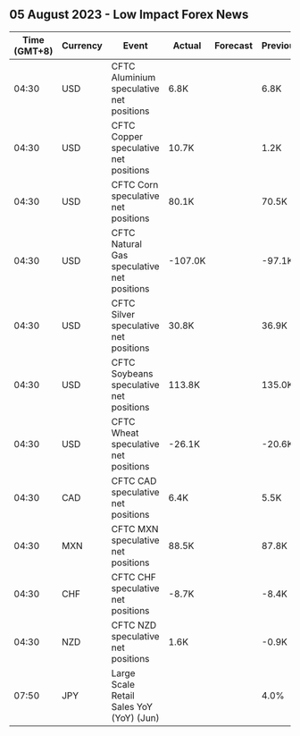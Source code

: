 ## 05 August 2023 - Low Impact Forex News

| Time (GMT+8) | Currency | Event | Actual | Forecast | Previous |
|------|----------|-------|--------|----------|----------|
| 04:30 | USD | CFTC Aluminium speculative net positions | 6.8K |  | 6.8K |
| 04:30 | USD | CFTC Copper speculative net positions | 10.7K |  | 1.2K |
| 04:30 | USD | CFTC Corn speculative net positions | 80.1K |  | 70.5K |
| 04:30 | USD | CFTC Natural Gas speculative net positions | -107.0K |  | -97.1K |
| 04:30 | USD | CFTC Silver speculative net positions | 30.8K |  | 36.9K |
| 04:30 | USD | CFTC Soybeans speculative net positions | 113.8K |  | 135.0K |
| 04:30 | USD | CFTC Wheat speculative net positions | -26.1K |  | -20.6K |
| 04:30 | CAD | CFTC CAD speculative net positions | 6.4K |  | 5.5K |
| 04:30 | MXN | CFTC MXN speculative net positions | 88.5K |  | 87.8K |
| 04:30 | CHF | CFTC CHF speculative net positions | -8.7K |  | -8.4K |
| 04:30 | NZD | CFTC NZD speculative net positions | 1.6K |  | -0.9K |
| 07:50 | JPY | Large Scale Retail Sales YoY (YoY) (Jun) |  |  | 4.0% |
